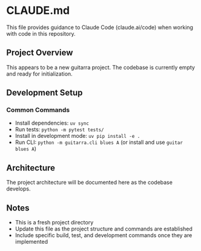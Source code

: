 # CLAUDE.md

This file provides guidance to Claude Code (claude.ai/code) when working with code in this repository.

## Project Overview

This appears to be a new guitarra project. The codebase is currently empty and ready for initialization.

## Development Setup

### Common Commands
- Install dependencies: `uv sync`
- Run tests: `python -m pytest tests/`
- Install in development mode: `uv pip install -e .`
- Run CLI: `python -m guitarra.cli blues A` (or install and use `guitar blues A`)

## Architecture

The project architecture will be documented here as the codebase develops.

## Notes

- This is a fresh project directory
- Update this file as the project structure and commands are established
- Include specific build, test, and development commands once they are implemented
